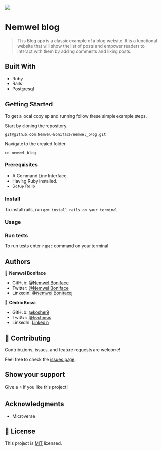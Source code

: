![](https://img.shields.io/badge/Microverse-blueviolet)

# Nemwel blog

> This Blog app is a classic example of a blog website. It is a functional website that will show the list of posts and empower readers to interact with them by adding comments and liking posts.


## Built With

- Ruby
- Rails
- Postgresql
## Getting Started


To get a local copy up and running follow these simple example steps.

Start by cloning the repository.

`git@github.com:Nemwel-Boniface/nemwel_blog.git`

Navigate to the created folder.

`cd nemwel_blog`

### Prerequisites

- A Command Line Interface.
- Having Ruby installed.
- Setup Rails
### Install
To install rails, run `gem install rails on your terminal`
### Usage

### Run tests
To run tests enter `rspec` command on your terminal

## Authors

👤 **Nemwel Boniface**

- GitHub: [@Nemwel Boniface](https://github.com/Nemwel-Boniface)
- Twitter: [@Nemwel Boniface](https://twitter.com/nemwel_bonie)
- LinkedIn: [@Nemwel Bonifacej](https://www.linkedin.com/in/nemwel-nyandoro/)

👤 **Cédric Kossi**

- GitHub: [@kosher9](https://github.com/kosher9)
- Twitter: [@kosherus](https://twitter.com/kosherus)
- LinkedIn: [LinkedIn](https://linkedin.com/in/lionel-c%C3%A9dric-kossi-323042172)


## 🤝 Contributing

Contributions, issues, and feature requests are welcome!

Feel free to check the [issues page](https://github.com/Nemwel-Boniface/nemwel_blog/issues).

## Show your support

Give a ⭐️ if you like this project!

## Acknowledgments

- Microverse

## 📝 License

This project is [MIT](./MIT.md) licensed.